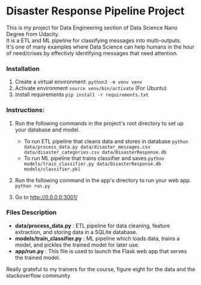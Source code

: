 # Disaster Response Pipeline Project
This is my project for Data Engineering section of Data Science Nano Degree from Udacity.  
It is a ETL and ML pipeline for classifying messages into multi-outputs.  
It's one of many examples where Data Science can help humans in the hour of need/crises by effectivly identifying messages that need attention.  

### Installation
1. Create a virtual environment: `python3 -m venv venv`
2. Activate environment `source venv/bin/activate` (For Ubuntu)
3. Install requirements `pip install -r requirements.txt`

### Instructions:
1. Run the following commands in the project's root directory to set up your database and model.

    - To run ETL pipeline that cleans data and stores in database
        `python data/process_data.py data/disaster_messages.csv data/disaster_categories.csv data/DisasterResponse.db`
    - To run ML pipeline that trains classifier and saves
        `python models/train_classifier.py data/DisasterResponse.db models/classifier.pkl`

2. Run the following command in the app's directory to run your web app.
    `python run.py`

3. Go to http://0.0.0.0:3001/  

### Files Description
- **data/process_data.py** : ETL pipeline for data cleaning, feature extraction, and storing data in a SQLite database.
- **models/train_classifier.py** : ML pipeline which loads data, trains a model, and pickles the trained model for later use.
- **app/run.py** : This file is used to launch the Flask web app that serves the trained model.

Really grateful to my trainers for the course, figure eight for the data and the stackoverflow community

